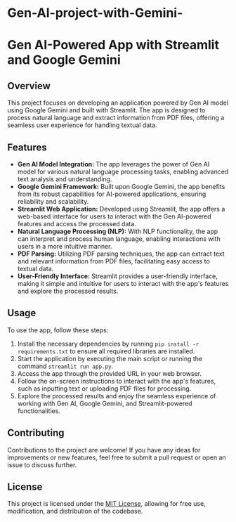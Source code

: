 # Gen-AI-project-with-Gemini-
# Gen AI-Powered App with Streamlit and Google Gemini

## Overview
This project focuses on developing an application powered by Gen AI model using Google Gemini and built with Streamlit. The app is designed to process natural language and extract information from PDF files, offering a seamless user experience for handling textual data.

## Features
- **Gen AI Model Integration:** The app leverages the power of Gen AI model for various natural language processing tasks, enabling advanced text analysis and understanding.
- **Google Gemini Framework:** Built upon Google Gemini, the app benefits from its robust capabilities for AI-powered applications, ensuring reliability and scalability.
- **Streamlit Web Application:** Developed using Streamlit, the app offers a web-based interface for users to interact with the Gen AI-powered features and access the processed data.
- **Natural Language Processing (NLP):** With NLP functionality, the app can interpret and process human language, enabling interactions with users in a more intuitive manner.
- **PDF Parsing:** Utilizing PDF parsing techniques, the app can extract text and relevant information from PDF files, facilitating easy access to textual data.
- **User-Friendly Interface:** Streamlit provides a user-friendly interface, making it simple and intuitive for users to interact with the app's features and explore the processed results.

## Usage
To use the app, follow these steps:
1. Install the necessary dependencies by running `pip install -r requirements.txt` to ensure all required libraries are installed.
2. Start the application by executing the main script or running the command `streamlit run app.py`.
3. Access the app through the provided URL in your web browser.
4. Follow the on-screen instructions to interact with the app's features, such as inputting text or uploading PDF files for processing.
5. Explore the processed results and enjoy the seamless experience of working with Gen AI, Google Gemini, and Streamlit-powered functionalities.

## Contributing
Contributions to the project are welcome! If you have any ideas for improvements or new features, feel free to submit a pull request or open an issue to discuss further.

## License
This project is licensed under the [MIT License](LICENSE), allowing for free use, modification, and distribution of the codebase.
